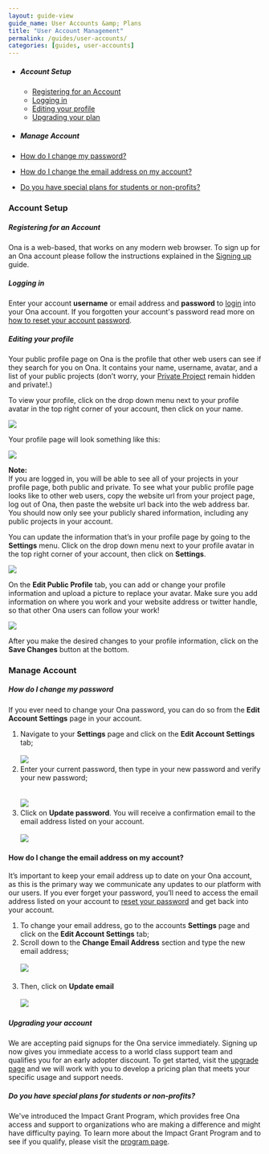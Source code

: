 ```yaml
---
layout: guide-view
guide_name: User Accounts &amp; Plans
title: "User Account Management"
permalink: /guides/user-accounts/
categories: [guides, user-accounts]
---
```


* ##### Account Setup
  * [Registering for an Account](#registration)
  * [Logging in](#logging-in)
  * [Editing your profile](#edit-profile)
  * [Upgrading your plan](#upgrading-your-plan)
  
* ##### Manage Account
* [How do I change my password?](#how-to-change-your-password)
* [How do I change the email address on my account?](#how-to-change-your-email-address)

* [Do you have special plans for students or non-profits?](#special-plans)



### Account Setup

##### <a name="registration"></a>Registering for an Account

Ona is a web-based, that works on any modern web browser. To sign up for an Ona account please follow the instructions explained in the [Signing up](/guides/getting-started/#signing-up) guide.

##### <a name="logging-in"></a>Logging in

Enter your account **username** or email address and **password** to [login](https://beta.ona.io/login) into your Ona account. If you forgotten your account's password read more on [how to reset your account password](/faq/forgot-password). 
 

##### <a name="edit-profile"></a>Editing your profile

Your public profile page on Ona is the profile that other web users can see if they search for you on Ona.  It contains your name, username, avatar, and a list of your public projects (don’t worry, your [Private Project](http://help.ona.io/faq/what-are-the-share-settings/) remain hidden and private!.) 

To view your profile, click on the drop down menu next to your profile avatar in the top right corner of your account, then click on your name.

![](/content/screenshots/users-accounts/account-profile1.png)

Your profile page will look something like this:

![](/content/screenshots/users-accounts/account-profile2.png)

> 
**Note:**<br/> If you are logged in, you will be able to see all of your projects in your profile page, both public and private.  To see what your public profile page looks like to other web users, copy the website url from your project page, log out of Ona, then paste the website url back into the web address bar.  You should now only see your publicly shared information, including any public projects in your account.

You can update the information that’s in your profile page by going to the **Settings** menu.  Click on the drop down menu next to your profile avatar in the top right corner of your account, then click on **Settings**.

![](/content/screenshots/users-accounts/account-profile3.png)

On the **Edit Public Profile** tab, you can add or change your profile information and upload a picture to replace your avatar.  Make sure you add information on where you work and your website address or twitter handle, so that other Ona users can follow your work!

![](/content/screenshots/users-accounts/account-profile4.png)

After you make the desired changes to your profile information, click on the **Save Changes** button at the bottom.

### Manage Account

##### <a name="how-to-change-your-password"></a>How do I change my password

If you ever need to change your Ona password, you can do so from the **Edit Account Settings** page in your account.

1. Navigate to your **Settings** page and click on the **Edit Account Settings** tab;
<br><br>
![](/content/screenshots/users-accounts/account-profile5.png)
1. Enter your current password, then type in your new password and verify your new password;   
<br><br>
![](/content/screenshots/users-accounts/account-profile6.png)
1. Click on **Update password**.  You will receive a confirmation email to the email address listed on your account.
<br><br>
![](/content/screenshots/users-accounts/account-profile7.png)

#### <a name="how-to-change-your-email-address"></a>How do I change the email address on my account?

It’s important to keep your email address up to date on your Ona account, as this is the primary way we communicate any updates to our platform with our users.  If you ever forget your password, you’ll need to access the email address listed on your account to [reset your password](/faq/forgot-password) and get back into your account.

1. To change your email address, go to the accounts **Settings** page and click on the **Edit Account Settings** tab;
1. Scroll down to the **Change Email Address** section and type the new email address;
<br><br>
![](/content/screenshots/users-accounts/account-profile8.png)
<br><br>
1. Then, click on **Update email**
<br><br>
![](/content/screenshots/users-accounts/account-profile9.png)

##### <a name="upgrading-your-plan"></a>Upgrading your account

We are accepting paid signups for the Ona service immediately. Signing up now gives you immediate access to a world class support team and qualifies you for an early adopter discount. To get started, visit the [upgrade page](https://ona.io/plans.html) and we will work with you to develop a pricing plan that meets your specific usage and support needs. 

##### <a name="ona-grant-programs"></a> Do you have special plans for students or non-profits?

We've introduced the Impact Grant Program, which provides free Ona access and support to organizations who are making a difference and might have difficulty paying. To learn more about the Impact Grant Program and to see if you qualify, please visit the [program page](https://ona.io/impact-grant.html).





